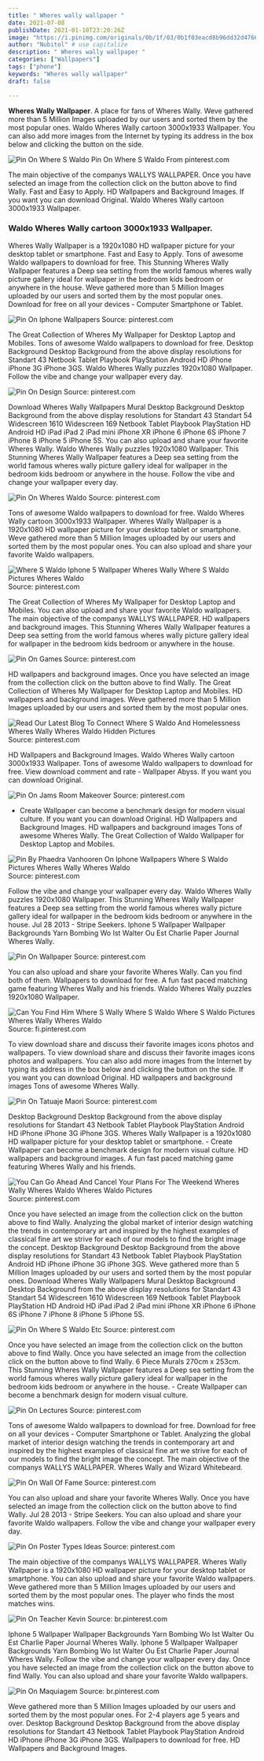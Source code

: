 ```yaml
---
title: " Wheres wally wallpaper "
date: 2021-07-08
publishDate: 2021-01-10T23:20:26Z
image: "https://i.pinimg.com/originals/0b/1f/03/0b1f03eacd8b96dd32d476680d200ac2.jpg"
author: "Nubitol" # use capitalize
description: " Wheres wally wallpaper "
categories: ["Wallpapers"]
tags: ["phone"]
keywords: "Wheres wally wallpaper"
draft: false

---
```



**Wheres Wally Wallpaper**. A place for fans of Wheres Wally. Weve gathered more than 5 Million Images uploaded by our users and sorted them by the most popular ones. Waldo Wheres Wally cartoon 3000x1933 Wallpaper. You can also add more images from the Internet by typing its address in the box below and clicking the button on the side.

![Pin On Where S Waldo](https://i.pinimg.com/originals/8a/f1/a0/8af1a0de2cd9e24bc9fd51ba0521fdec.jpg "Pin On Where S Waldo")
Pin On Where S Waldo From pinterest.com


The main objective of the companys WALLYS WALLPAPER. Once you have selected an image from the collection click on the button above to find Wally. Fast and Easy to Apply. HD Wallpapers and Background Images. If you want you can download Original. Waldo Wheres Wally cartoon 3000x1933 Wallpaper.

### Waldo Wheres Wally cartoon 3000x1933 Wallpaper.

Wheres Wally Wallpaper is a 1920x1080 HD wallpaper picture for your desktop tablet or smartphone. Fast and Easy to Apply. Tons of awesome Waldo wallpapers to download for free. This Stunning Wheres Wally Wallpaper features a Deep sea setting from the world famous wheres wally picture gallery ideal for wallpaper in the bedroom kids bedroom or anywhere in the house. Weve gathered more than 5 Million Images uploaded by our users and sorted them by the most popular ones. Download for free on all your devices - Computer Smartphone or Tablet.


![Pin On Iphone Wallpapers](https://i.pinimg.com/originals/26/a4/27/26a4273f03ca449760148a6d2df373ac.jpg "Pin On Iphone Wallpapers")
Source: pinterest.com

The Great Collection of Wheres My Wallpaper for Desktop Laptop and Mobiles. Tons of awesome Waldo wallpapers to download for free. Desktop Background Desktop Background from the above display resolutions for Standart 43 Netbook Tablet Playbook PlayStation Android HD iPhone iPhone 3G iPhone 3GS. Waldo Wheres Wally puzzles 1920x1080 Wallpaper. Follow the vibe and change your wallpaper every day.

![Pin On Design](https://i.pinimg.com/originals/97/3b/2d/973b2d131a8adf119623670746dd7517.jpg "Pin On Design")
Source: pinterest.com

Download Wheres Wally Wallpapers Mural Desktop Background Desktop Background from the above display resolutions for Standart 43 Standart 54 Widescreen 1610 Widescreen 169 Netbook Tablet Playbook PlayStation HD Android HD iPad iPad 2 iPad mini iPhone XR iPhone 6 iPhone 6S iPhone 7 iPhone 8 iPhone 5 iPhone 5S. You can also upload and share your favorite Wheres Wally. Waldo Wheres Wally puzzles 1920x1080 Wallpaper. This Stunning Wheres Wally Wallpaper features a Deep sea setting from the world famous wheres wally picture gallery ideal for wallpaper in the bedroom kids bedroom or anywhere in the house. Follow the vibe and change your wallpaper every day.

![Pin On Wheres Waldo](https://i.pinimg.com/originals/42/81/f3/4281f352ef1aa667af32cb2a39bb86b8.jpg "Pin On Wheres Waldo")
Source: pinterest.com

Tons of awesome Waldo wallpapers to download for free. Waldo Wheres Wally cartoon 3000x1933 Wallpaper. Wheres Wally Wallpaper is a 1920x1080 HD wallpaper picture for your desktop tablet or smartphone. Weve gathered more than 5 Million Images uploaded by our users and sorted them by the most popular ones. You can also upload and share your favorite Waldo wallpapers.

![Where S Waldo Iphone 5 Wallpaper Wheres Wally Where S Waldo Pictures Wheres Waldo](https://i.pinimg.com/originals/81/af/45/81af45dd1351e1e6c8bd800b65dd52a4.jpg "Where S Waldo Iphone 5 Wallpaper Wheres Wally Where S Waldo Pictures Wheres Waldo")
Source: pinterest.com

The Great Collection of Wheres My Wallpaper for Desktop Laptop and Mobiles. You can also upload and share your favorite Waldo wallpapers. The main objective of the companys WALLYS WALLPAPER. HD wallpapers and background images. This Stunning Wheres Wally Wallpaper features a Deep sea setting from the world famous wheres wally picture gallery ideal for wallpaper in the bedroom kids bedroom or anywhere in the house.

![Pin On Games](https://i.pinimg.com/originals/4e/55/b3/4e55b3c1e5e53cf66d57c43b50310c77.jpg "Pin On Games")
Source: pinterest.com

HD wallpapers and background images. Once you have selected an image from the collection click on the button above to find Wally. The Great Collection of Wheres My Wallpaper for Desktop Laptop and Mobiles. HD wallpapers and background images. Weve gathered more than 5 Million Images uploaded by our users and sorted them by the most popular ones.

![Read Our Latest Blog To Connect Where S Waldo And Homelessness Wheres Wally Wheres Waldo Hidden Pictures](https://i.pinimg.com/originals/87/1f/22/871f226bebc831abb7efae7d0a9f880b.jpg "Read Our Latest Blog To Connect Where S Waldo And Homelessness Wheres Wally Wheres Waldo Hidden Pictures")
Source: pinterest.com

HD Wallpapers and Background Images. Waldo Wheres Wally cartoon 3000x1933 Wallpaper. Tons of awesome Waldo wallpapers to download for free. View download comment and rate - Wallpaper Abyss. If you want you can download Original.

![Pin On Jams Room Makeover](https://i.pinimg.com/originals/83/70/2c/83702ccd2f98e5f45c29ef4f61621706.jpg "Pin On Jams Room Makeover")
Source: pinterest.com

- Create Wallpaper can become a benchmark design for modern visual culture. If you want you can download Original. HD Wallpapers and Background Images. HD wallpapers and background images Tons of awesome Wheres Wally. The Great Collection of Waldo Wallpaper for Desktop Laptop and Mobiles.

![Pin By Phaedra Vanhooren On Iphone Wallpapers Where S Waldo Pictures Wheres Wally Wheres Waldo](https://i.pinimg.com/originals/e8/78/50/e87850f623337c1ca4a8bf18b4fb40d5.jpg "Pin By Phaedra Vanhooren On Iphone Wallpapers Where S Waldo Pictures Wheres Wally Wheres Waldo")
Source: pinterest.com

Follow the vibe and change your wallpaper every day. Waldo Wheres Wally puzzles 1920x1080 Wallpaper. This Stunning Wheres Wally Wallpaper features a Deep sea setting from the world famous wheres wally picture gallery ideal for wallpaper in the bedroom kids bedroom or anywhere in the house. Jul 28 2013 - Stripe Seekers. Iphone 5 Wallpaper Wallpaper Backgrounds Yarn Bombing Wo Ist Walter Ou Est Charlie Paper Journal Wheres Wally.

![Pin On Wallpaper](https://i.pinimg.com/736x/00/fb/24/00fb2401cf0c6b7ecc8773190f44cd0d.jpg "Pin On Wallpaper")
Source: pinterest.com

You can also upload and share your favorite Wheres Wally. Can you find both of them. Wallpapers to download for free. A fun fast paced matching game featuring Wheres Wally and his friends. Waldo Wheres Wally puzzles 1920x1080 Wallpaper.

![Can You Find Him Where S Wally Where S Waldo Where S Waldo Pictures Wheres Wally Wheres Waldo](https://i.pinimg.com/originals/0d/bd/59/0dbd5981e1fc7a5903ba61570195b24f.jpg "Can You Find Him Where S Wally Where S Waldo Where S Waldo Pictures Wheres Wally Wheres Waldo")
Source: fi.pinterest.com

To view download share and discuss their favorite images icons photos and wallpapers. To view download share and discuss their favorite images icons photos and wallpapers. You can also add more images from the Internet by typing its address in the box below and clicking the button on the side. If you want you can download Original. HD wallpapers and background images Tons of awesome Wheres Wally.

![Pin On Tatuaje Maori](https://i.pinimg.com/originals/84/5b/ef/845beffaf3a1492cdd97a0050dccd1b5.jpg "Pin On Tatuaje Maori")
Source: pinterest.com

Desktop Background Desktop Background from the above display resolutions for Standart 43 Netbook Tablet Playbook PlayStation Android HD iPhone iPhone 3G iPhone 3GS. Wheres Wally Wallpaper is a 1920x1080 HD wallpaper picture for your desktop tablet or smartphone. - Create Wallpaper can become a benchmark design for modern visual culture. HD wallpapers and background images. A fun fast paced matching game featuring Wheres Wally and his friends.

![You Can Go Ahead And Cancel Your Plans For The Weekend Wheres Wally Wheres Waldo Wheres Waldo Pictures](https://i.pinimg.com/originals/e7/15/f7/e715f7d4c3947a1547c468dc9fac37b5.jpg "You Can Go Ahead And Cancel Your Plans For The Weekend Wheres Wally Wheres Waldo Wheres Waldo Pictures")
Source: pinterest.com

Once you have selected an image from the collection click on the button above to find Wally. Analyzing the global market of interior design watching the trends in contemporary art and inspired by the highest examples of classical fine art we strive for each of our models to find the bright image the concept. Desktop Background Desktop Background from the above display resolutions for Standart 43 Netbook Tablet Playbook PlayStation Android HD iPhone iPhone 3G iPhone 3GS. Weve gathered more than 5 Million Images uploaded by our users and sorted them by the most popular ones. Download Wheres Wally Wallpapers Mural Desktop Background Desktop Background from the above display resolutions for Standart 43 Standart 54 Widescreen 1610 Widescreen 169 Netbook Tablet Playbook PlayStation HD Android HD iPad iPad 2 iPad mini iPhone XR iPhone 6 iPhone 6S iPhone 7 iPhone 8 iPhone 5 iPhone 5S.

![Pin On Where S Waldo Etc](https://i.pinimg.com/originals/e2/8f/e8/e28fe855ff28cc7a1c6557d9f29d6047.jpg "Pin On Where S Waldo Etc")
Source: pinterest.com

Once you have selected an image from the collection click on the button above to find Wally. Once you have selected an image from the collection click on the button above to find Wally. 6 Piece Murals 270cm x 253cm. This Stunning Wheres Wally Wallpaper features a Deep sea setting from the world famous wheres wally picture gallery ideal for wallpaper in the bedroom kids bedroom or anywhere in the house. - Create Wallpaper can become a benchmark design for modern visual culture.

![Pin On Lectures](https://i.pinimg.com/originals/63/aa/f1/63aaf1fec145992a5dfc7f2e0d8d59d1.gif "Pin On Lectures")
Source: pinterest.com

Tons of awesome Waldo wallpapers to download for free. Download for free on all your devices - Computer Smartphone or Tablet. Analyzing the global market of interior design watching the trends in contemporary art and inspired by the highest examples of classical fine art we strive for each of our models to find the bright image the concept. The main objective of the companys WALLYS WALLPAPER. Wheres Wally and Wizard Whitebeard.

![Pin On Wall Of Fame](https://i.pinimg.com/originals/12/51/db/1251db350af7a9cd2f9881475cbd0e35.jpg "Pin On Wall Of Fame")
Source: pinterest.com

You can also upload and share your favorite Wheres Wally. Once you have selected an image from the collection click on the button above to find Wally. Jul 28 2013 - Stripe Seekers. You can also upload and share your favorite Waldo wallpapers. Follow the vibe and change your wallpaper every day.

![Pin On Poster Types Ideas](https://i.pinimg.com/originals/b2/e8/20/b2e82005bc5725dc67d13b279e8ec6f7.jpg "Pin On Poster Types Ideas")
Source: pinterest.com

The main objective of the companys WALLYS WALLPAPER. Wheres Wally Wallpaper is a 1920x1080 HD wallpaper picture for your desktop tablet or smartphone. You can also upload and share your favorite Waldo wallpapers. Weve gathered more than 5 Million Images uploaded by our users and sorted them by the most popular ones. The player who finds the most matches wins.

![Pin On Teacher Kevin](https://i.pinimg.com/originals/c8/2c/0e/c82c0ebacf4f1ff1c3b376ee7d2d2f39.jpg "Pin On Teacher Kevin")
Source: br.pinterest.com

Iphone 5 Wallpaper Wallpaper Backgrounds Yarn Bombing Wo Ist Walter Ou Est Charlie Paper Journal Wheres Wally. Iphone 5 Wallpaper Wallpaper Backgrounds Yarn Bombing Wo Ist Walter Ou Est Charlie Paper Journal Wheres Wally. Follow the vibe and change your wallpaper every day. Once you have selected an image from the collection click on the button above to find Wally. You can also upload and share your favorite Waldo wallpapers.

![Pin On Maquiagem](https://i.pinimg.com/originals/0b/1f/03/0b1f03eacd8b96dd32d476680d200ac2.jpg "Pin On Maquiagem")
Source: br.pinterest.com

Weve gathered more than 5 Million Images uploaded by our users and sorted them by the most popular ones. For 2-4 players age 5 years and over. Desktop Background Desktop Background from the above display resolutions for Standart 43 Netbook Tablet Playbook PlayStation Android HD iPhone iPhone 3G iPhone 3GS. Wallpapers to download for free. HD Wallpapers and Background Images.

